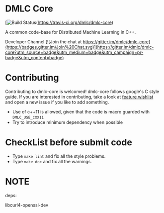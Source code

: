 DMLC Core
====

[![Build Status]([https://travis-ci.org/dmlc/dmlc-core.svg?branch=master)(https://travis-ci.org/dmlc/dmlc-core)

A common code-base for Distributed Machine Learning in C++.

Developer Channel [![Join the chat at https://gitter.im/dmlc/dmlc-core](https://badges.gitter.im/Join%20Chat.svg)](https://gitter.im/dmlc/dmlc-core?utm_source=badge&utm_medium=badge&utm_campaign=pr-badge&utm_content=badge)



Contributing
====
Contributing to dmlc-core is welcomed! dmlc-core follows google's C style guide. If you are interested in contributing, take a look at [feature wishlist](https://github.com/dmlc/dmlc-core/labels/feature%20wishlist) and open a new issue if you like to add something.

* Use of c++11 is allowed, given that the code is macro guarded with ```DMLC_USE_CXX11```
* Try to introduce minimum dependency when possible

CheckList before submit code
=====
* Type ```make lint``` and fix all the style problems.
* Type ```make doc``` and fix all the warnings.

NOTE
====
deps:

libcurl4-openssl-dev
